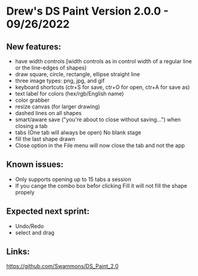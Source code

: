 # Drew's DS Paint Version 2.0.0 -  09/26/2022
## New features:
 * have width controls  [width controls as in control width of a regular line or the line-edges of shapes)
 * draw square, circle, rectangle, ellipse straight line
 * three image types: png, jpg, and gif
 * keyboard shortcuts (ctr+S for save, ctr+O for open, ctr+A for save as)
 * text label for colors (hex/rgb/English name)
 * color grabber
 * resize canvas (for larger drawing)
 * dashed lines on all shapes
 * smart/aware save ("you're about to close without saving...") when closing a tab
 * tabs (One tab will always be open) No blank stage
 * fill the last shape drawn
 * Close option in the File menu will now close the tab and not the app
## Known issues:
  * Only supports opening up to 15 tabs a session
  * If you cange the combo box befor clicking Fill it will not fill the shape propely
## Expected next sprint:
  * Undo/Redo
  * select and drag
## Links:
  https://github.com/Swammons/DS_Paint_2.0
